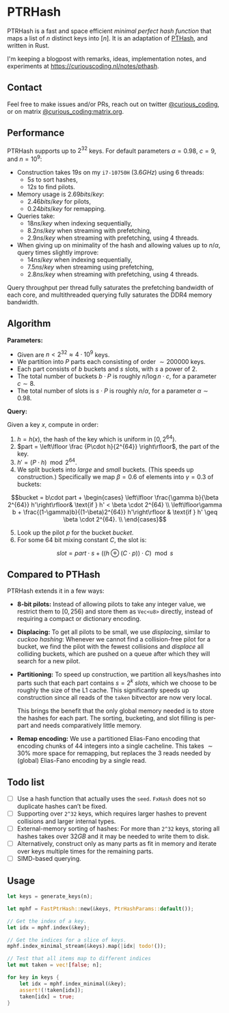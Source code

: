 # PTRHash

PTRHash is a fast and space efficient *minimal perfect hash function* that maps
a list of $n$ distinct keys into $[n]$.  It is an adaptation of [PTHash](https://github.com/jermp/pthash), and
written in Rust.

I'm keeping a blogpost with remarks, ideas, implementation notes,
and experiments at <https://curiouscoding.nl/notes/pthash>.


## Contact

Feel free to make issues and/or PRs, reach out on twitter [@curious_coding](https://twitter.com/curious_coding), or on
matrix [@curious_coding:matrix.org](https://matrix.to/#/@curious_coding:matrix.org).

## Performance

PTRHash supports up to $2^{32}$ keys. For default parameters $\alpha = 0.98$,
$c=9$, and $n=10^9$:
- Construction takes $19s$ on my `i7-10750H` ($3.6GHz$) using $6$ threads:
  - $5s$ to sort hashes,
  - $12s$ to find pilots.
- Memory usage is $2.69bits/key$:
  - $2.46bits/key$ for pilots,
  - $0.24bits/key$ for remapping.
- Queries take:
  - $18ns/key$ when indexing sequentially,
  - $8.2ns/key$ when streaming with prefetching,
  - $2.9ns/key$ when streaming with prefetching, using $4$ threads.
- When giving up on minimality of the hash and allowing values up to $n/\alpha$,
  query times slightly improve:
  - $14ns/key$ when indexing sequentially,
  - $7.5ns/key$ when streaming using prefetching,
  - $2.8ns/key$ when streaming with prefetching, using $4$ threads.

Query throughput per thread fully saturates the prefetching bandwidth of each
core, and multithreaded querying fully saturates the DDR4 memory bandwidth.

## Algorithm

**Parameters:**

-   Given are $n< 2^{32}\approx 4\cdot 10^9$ keys.
-   We partition into $P$ parts each consisting of order $\sim 200000$ keys.
-   Each part consists of $b$ buckets and $s$ slots, with $s$ a power of $2$.
-   The total number of buckets $b\cdot P$ is roughly $n/\log n \cdot c$, for a
    parameter $c\sim 8$.
-   The total number of slots is $s \cdot P$ is roughly $n / \alpha$, for a
    parameter $\alpha \sim 0.98$.

**Query:**

Given a key $x$, compute in order:

1.  $h = h(x)$, the hash of the key which is uniform in $[0, 2^{64})$.
2.  $part = \left\lfloor \frac {P\cdot h}{2^{64}} \right\rfloor$, the part of the key.
3.  $h' = (P\cdot h) \mod 2^{64}$.
4.  We split buckets into *large* and *small* buckets. (This speeds up
    construction.) Specifically we map $\beta = 0.6$ of elements into $\gamma = 0.3$ of buckets:

$$bucket = b\cdot part +
\begin{cases}
\left\lfloor \frac{\gamma b}{\beta 2^{64}} h'\right\rfloor& \text{if } h' < \beta \cdot 2^{64} \\
\left\lfloor\gamma b + \frac{(1-\gamma)b}{(1-\beta)2^{64}} h'\right\rfloor  & \text{if } h' \geq \beta \cdot 2^{64}. \\
\end{cases}$$

5.  Look up the pilot $p$ for the bucket $bucket$.
6.  For some $64$ bit mixing constant $C$, the slot is:

$$ slot = part \cdot s + ((h \oplus (C \cdot p)) \cdot C) \mod s $$

## Compared to PTHash

PTRHash extends it in a few ways:

-   **8-bit pilots:** Instead of allowing pilots to take any integer value, we restrict them to $[0,
      256)$ and store them as `Vec<u8>` directly, instead of requiring a
    compact or dictionary encoding.
-   **Displacing:** To get all pilots to be small, we use *displacing*, similar to *cuckoo
    hashing*: Whenever we cannot find a collision-free pilot for a bucket, we find
    the pilot with the fewest collisions and *displace* all colliding buckets,
    which are pushed on a queue after which they will search for a new pilot.
-   **Partitioning:** To speed up construction, we partition all keys/hashes into
    parts such that each part contains $s=2^k$ *slots*, which we choose to be
    roughly the size of the L1 cache. This significantly speeds up construction
    since all reads of the `taken` bitvector are now very local.
    
    This brings the benefit that the only global memory needed is to store
    the hashes for each part. The sorting, bucketing, and slot filling is per-part
    and needs comparatively little memory.
-   **Remap encoding:** We use a partitioned Elias-Fano encoding that encoding
    chunks of $44$ integers into a single cacheline. This takes $\sim 30\%$ more
    space for remapping, but replaces the $3$ reads needed by (global) Elias-Fano encoding by
    a single read.

## Todo list

-   [ ] Use a hash function that actually uses the `seed`. `FxHash` does not so
    duplicate hashes can&rsquo;t be fixed.
-   [ ] Supporting over `2^32` keys, which requires larger hashes to prevent
    collisions and larger internal types.
-   [ ] External-memory sorting of hashes: For more than `2^32` keys, storing all
    hashes takes over $32GB$ and it may be needed to write them to disk.
-   [ ] Alternatively, construct only as many parts as fit in memory and iterate
    over keys multiple times for the remaining parts.
-   [ ] SIMD-based querying.

## Usage

```rust
let keys = generate_keys(n);

let mphf = FastPtrHash::new(&keys, PtrHashParams::default());

// Get the index of a key.
let idx = mphf.index(&key);

// Get the indices for a slice of keys.
mphf.index_minimal_stream(&keys).map(|idx| todo!());

// Test that all items map to different indices
let mut taken = vec![false; n];

for key in keys {
    let idx = mphf.index_minimal(&key);
    assert!(!taken[idx]);
    taken[idx] = true;
}
```

